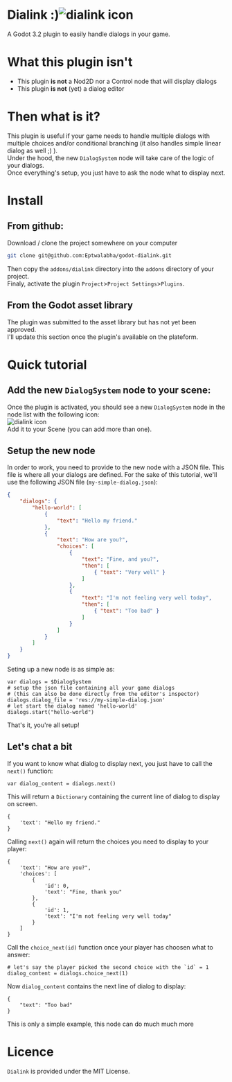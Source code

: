 # Dialink :)![dialink icon](https://raw.githubusercontent.com/Eptwalabha/godot-dialink/master/icon.png)  
A Godot 3.2 plugin to easily handle dialogs in your game.

# What this plugin isn't
- This plugin **is not** a Nod2D nor a Control node that will display dialogs
- This plugin **is not** (yet) a dialog editor

# Then what is it?
This plugin is useful if your game needs to handle multiple dialogs with multiple choices and/or conditional branching (it also handles simple linear dialog as well ;) ).  
Under the hood, the new `DialogSystem` node will take care of the logic of your dialogs.  
Once everything's setup, you just have to ask the node what to display next.  
# Install
## From github:
Download / clone the project somewhere on your computer
``` bash
git clone git@github.com:Eptwalabha/godot-dialink.git
```
Then copy the `addons/dialink` directory into the `addons` directory of your project.  
Finaly, activate the plugin `Project`>`Project Settings`>`Plugins`.

## From the Godot asset library
The plugin was submitted to the asset library but has not yet been approved.  
I'll update this section once the plugin's available on the plateform.

# Quick tutorial

## Add the new `DialogSystem` node to your scene:
Once the plugin is activated, you should see a new `DialogSystem` node in the node list with the following icon:  
![dialink icon](https://raw.githubusercontent.com/Eptwalabha/godot-dialink/master/icon.png)  
Add it to your Scene (you can add more than one).  

## Setup the new node
In order to work, you need to provide to the new node with a JSON file. This file is where all your dialogs are defined.
For the sake of this tutorial, we'll use the following JSON file (`my-simple-dialog.json`):
``` json
{
    "dialogs": {
        "hello-world": [
            {
                "text": "Hello my friend."
            },
            {
                "text": "How are you?",
                "choices": [
                    {
                        "text": "Fine, and you?",
                        "then": [
                            { "text": "Very well" }
                        ]
                    },
                    {
                        "text": "I'm not feeling very well today",
                        "then": [
                            { "text": "Too bad" }
                        ]
                    }
                ]
            }
        ]
    }
}
```
Seting up a new node is as simple as:
``` gdscript
var dialogs = $DialogSystem
# setup the json file containing all your game dialogs
# (this can also be done directly from the editor's inspector)
dialogs.dialog_file = 'res://my-simple-dialog.json'
# let start the dialog named 'hello-world'
dialogs.start("hello-world")
```
That's it, you're all setup!

## Let's chat a bit  
If you want to know what dialog to display next, you just have to call the `next()` function:
``` gdscript
var dialog_content = dialogs.next()
```
This will return a `Dictionary` containing the current line of dialog to display on screen.
``` gdscript
{
    'text': "Hello my friend."
}
```
Calling `next()` again will return the choices you need to display to your player:
``` gdscript
{
    'text': "How are you?",
    'choices': [
        {
            'id': 0,
            'text': "Fine, thank you"
        },
        {
            'id': 1,
            'text': "I'm not feeling very well today"
        }
    ]
}
```
Call the `choice_next(id)` function once your player has choosen what to answer:
``` gdscript
# let's say the player picked the second choice with the `id` = 1
dialog_content = dialogs.choice_next(1)
```
Now `dialog_content` contains the next line of dialog to display:
``` gdscript
{
    "text": "Too bad"
}
```

This is only a simple example, this node can do much much more

# Licence
`Dialink` is provided under the MIT License.

